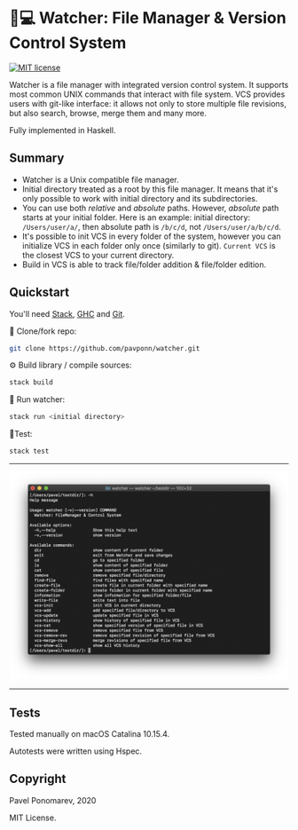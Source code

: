 # 📁💻 Watcher: File Manager & Version Control System
[![MIT license](https://img.shields.io/badge/license-MIT-blue.svg)](https://github.com/fp-ctd-itmo/hw2-pavponn/blob/master/LICENSE)

Watcher is a file manager with integrated version control system. It supports most common UNIX commands that interact with file system. VCS provides users with git-like interface: it allows not only to store multiple file revisions, but also search, browse, merge them and many more. 

Fully implemented in Haskell.

## Summary 
- Watcher is a Unix compatible file manager.
- Initial directory treated as a root by this file manager. It means that it's only possible to work with initial directory and its subdirectories.
- You can use both _relative_ and _absolute_ paths. However, _absolute_ path starts at your initial folder. Here is an example:
initial directory: `/Users/user/a/`, then absolute path is `/b/c/d`, not `/Users/user/a/b/c/d`.
- It's possible to init VCS in every folder of the system, however you can initialize VCS in each folder only once (similarly to git). `Current VCS` is the closest VCS to your current directory.
- Build in VCS is able to track file/folder addition & file/folder edition.

## Quickstart
You'll need [Stack](https://docs.haskellstack.org/), [GHC](https://www.haskell.org/ghc/) and [Git](https://git-scm.com/downloads).

💾 Clone/fork repo:

```bash
git clone https://github.com/pavponn/watcher.git
```

⚙️ Build library / compile sources:
```bash
stack build
```

🚀 Run watcher:
```bash
stack run <initial directory>
```

🔬Test:
```bash
stack test
```
---
<img src="assets/screenshot-1.png" width="700">

---

## Tests
Tested manually on macOS Catalina 10.15.4.

Autotests were written using Hspec.

## Copyright
Pavel Ponomarev, 2020

MIT License.

